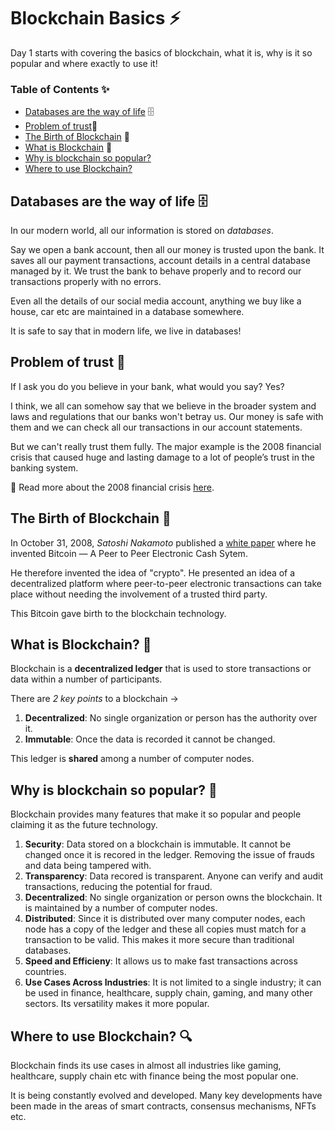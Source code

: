 # Blockchain Basics :zap:

Day 1 starts with covering the basics of blockchain, what it is, why is it so popular and where exactly to use it!

### Table of Contents :sparkles:

- [Databases are the way of life](#databases-are-the-way-of-life-🗄️) 🗄️
- [Problem of trust](#problem-of-trust-🤔)🤔
- [The Birth of Blockchain](#the-birth-of-blockchain-📃) 📃
- [What is Blockchain](#what-is-blockchain-🔗) 🔗
- [Why is blockchain so popular?](#why-is-blockchain-so-popular-🌟)
- [Where to use Blockchain?](#where-to-use-blockchain-🔍)

## Databases are the way of life 🗄️

In our modern world, all our information is stored on _databases_.

Say we open a bank account, then all our money is trusted upon the bank. It saves all our payment transactions, account details in a central database managed by it. We trust the bank to behave properly and to record our transactions properly with no errors.

Even all the details of our social media account, anything we buy like a house, car etc are maintained in a database somewhere.

It is safe to say that in modern life, we live in databases!

## Problem of trust 🤔

If I ask you do you believe in your bank, what would you say? Yes?

I think, we all can somehow say that we believe in the broader system and laws and regulations that our banks won't betray us. Our money is safe with them and we can check all our transactions in our account statements.

But we can't really trust them fully. The major example is the 2008 financial crisis that caused huge and lasting damage to a lot of people’s trust in the banking system.

📎 Read more about the 2008 financial crisis [here](https://www.britannica.com/money/topic/financial-crisis-of-2007-2008).

## The Birth of Blockchain 📃

In October 31, 2008, _Satoshi Nakamoto_ published a [white paper](https://bitcoin.org/bitcoin.pdf) where he invented Bitcoin — A Peer to Peer Electronic Cash Sytem.

He therefore invented the idea of "crypto". He presented an idea of a decentralized platform where peer-to-peer electronic transactions can take place without needing the involvement of a trusted third party.

This Bitcoin gave birth to the blockchain technology.

## What is Blockchain? 🔗

Blockchain is a **decentralized ledger** that is used to store transactions or data within a number of participants.

There are _2 key points_ to a blockchain → <br/>

1. **Decentralized**: No single organization or person has the authority over it.
2. **Immutable**: Once the data is recorded it cannot be changed.

This ledger is **shared** among a number of computer nodes.

## Why is blockchain so popular? 🌟

Blockchain provides many features that make it so popular and people claiming it as the future technology.

1. **Security**: Data stored on a blockchain is immutable. It cannot be changed once it is recored in the ledger. Removing the issue of frauds and data being tampered with.
2. **Transparency**: Data recored is transparent. Anyone can verify and audit transactions, reducing the potential for fraud.
3. **Decentralized**: No single organization or person owns the blockchain. It is maintained by a number of computer nodes.
4. **Distributed**: Since it is distributed over many computer nodes, each node has a copy of the ledger and these all copies must match for a transaction to be valid. This makes it more secure than traditional databases.
5. **Speed and Efficieny**: It allows us to make fast transactions across countries.
6. **Use Cases Across Industries**: It is not limited to a single industry; it can be used in finance, healthcare, supply chain, gaming, and many other sectors. Its versatility makes it more popular.

## Where to use Blockchain? 🔍

Blockchain finds its use cases in almost all industries like gaming, healthcare, supply chain etc with finance being the most popular one.

It is being constantly evolved and developed. Many key developments have been made in the areas of smart contracts, consensus mechanisms, NFTs etc.

